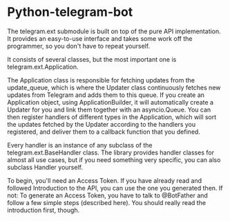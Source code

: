 # Python-telegram-bot

The telegram.ext submodule is built on top of the pure API implementation. It provides an easy-to-use interface and takes some work off the programmer, so you don't have to repeat yourself.

It consists of several classes, but the most important one is telegram.ext.Application.

The Application class is responsible for fetching updates from the update_queue, which is where the Updater class continuously fetches new updates from Telegram and adds them to this queue. If you create an Application object, using ApplicationBuilder, it will automatically create a Updater for you and link them together with an asyncio.Queue. You can then register handlers of different types in the Application, which will sort the updates fetched by the Updater according to the handlers you registered, and deliver them to a callback function that you defined.

Every handler is an instance of any subclass of the telegram.ext.BaseHandler class. The library provides handler classes for almost all use cases, but if you need something very specific, you can also subclass Handler yourself.

To begin, you'll need an Access Token. If you have already read and followed Introduction to the API, you can use the one you generated then. If not: To generate an Access Token, you have to talk to @BotFather and follow a few simple steps (described here). You should really read the introduction first, though.